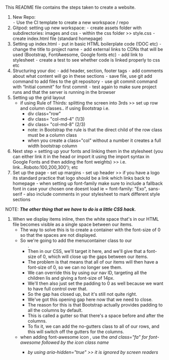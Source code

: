 This README file contains the steps taken to create a website. 
1.	New Repo:	
	⁃	Use the CI template to create a new workspace / repo 
2.	Gitpod: setting up new workspace:
	⁃	create assets folder with subdirectories: images and css
	⁃	within the css folder >> style.css
	⁃	create index.html file (standard homepage)
3.	Setting up index.html 
	⁃	put in basic HTML boilerplate code (!DOC etc)
	⁃	change the title to project name 
	⁃	add external links to CDNs that will be used (Bootstrap, FontAwesome, Google fonts etc)
	⁃	add link to stylesheet 
	⁃	create a test to see whether code is linked properly to css etc
4.	Structuring your doc 
	⁃	add header, section, footer tags
	⁃	add comments about what content will go in these sections 
	⁃	save file, use git add command to add files to the git repository 
	⁃	use git commit command with “Initial commit” for first commit 
	⁃	test again to make sure project runs and that the server is running in the browser 
5.  Setting up the grid layout 
    -   if using Rule of Thirds: splitting the screen into 3rds >> set up row and column classes.. if using Bootstrap i.e.
        - div class="row"
        - div class= "col-md-4" (1/3)
        - div class= "col-md-8" (2/3)
        - note: in Bootstrap the rule is that the direct child of the row class must be a column class 
        - when you create a class="col" without a number it creates a full width bootstrap column 
6.  Next step = setting up your fonts and linking them in the stylesheet (you can either link it in the head or import it
        using the import syntax in Google Fonts and then adding the font weights) >> i.e. link...Roboto:100,200,300'); etc
7.  Set up the page 
        - set up margins 
        - set up header >> if you have a logo its standard practice that logo should be a link which links back to homepage
        - when setting up font-family make sure to include a fallback font in case your chosen one doesnt load ie 
            = font-family: "Exo", sans-serif 
        - also include comments in your stylesheet to mark different style sections 

NOTE:
***The other thing that we have to do is a little CSS hack.***
1. When we display items inline, then the white space that's in our HTML file becomes visible as a single space between our items.
    - The way to solve this is to create a container with the font-size of 0 so that the spaces are not displayed.
    - So we're going to add the menucontainer class to our <ul>.
    - Then in our CSS, we'll target it here, and we'll give that a font-size of 0, which will close up the gaps between our items.
    - The problem is that means that all of our items will then have a font-size of 0, so we can no longer see them.
    - We can override this by using our nav ID, targeting all the children lis and giving a font-size of 14px.
    - We'll then also just set the padding to 0 as well because we want to have full control over that.
    - So the gap has closed up, but it's still not quite right.
    - We've got this opening gap here now that we need to close.
    - The reason for this is that Bootstrap actually provides padding to all the columns by default.
    - This is called a gutter so that there's a space before and after the columns.
    - To fix it, we can add the no-gutters class to all of our rows, and this will switch off the gutters for the columns.
2. when adding font-awesome icon , use the <i> and class="fa" for font-awesome followed by the icon class name 
    - by using aria-hidden="true" >> it is ignored by screen readers 
